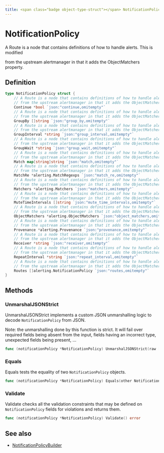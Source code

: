 ```yaml
---
title: <span class="badge object-type-struct"></span> NotificationPolicy
---
```

# <span class="badge object-type-struct"></span> NotificationPolicy

A Route is a node that contains definitions of how to handle alerts. This is modified

from the upstream alertmanager in that it adds the ObjectMatchers property.

## Definition

```go
type NotificationPolicy struct {
    // A Route is a node that contains definitions of how to handle alerts. This is modified
    // from the upstream alertmanager in that it adds the ObjectMatchers property.
    Continue *bool `json:"continue,omitempty"`
    // A Route is a node that contains definitions of how to handle alerts. This is modified
    // from the upstream alertmanager in that it adds the ObjectMatchers property.
    GroupBy []string `json:"group_by,omitempty"`
    // A Route is a node that contains definitions of how to handle alerts. This is modified
    // from the upstream alertmanager in that it adds the ObjectMatchers property.
    GroupInterval *string `json:"group_interval,omitempty"`
    // A Route is a node that contains definitions of how to handle alerts. This is modified
    // from the upstream alertmanager in that it adds the ObjectMatchers property.
    GroupWait *string `json:"group_wait,omitempty"`
    // A Route is a node that contains definitions of how to handle alerts. This is modified
    // from the upstream alertmanager in that it adds the ObjectMatchers property.
    Match map[string]string `json:"match,omitempty"`
    // A Route is a node that contains definitions of how to handle alerts. This is modified
    // from the upstream alertmanager in that it adds the ObjectMatchers property.
    MatchRe *alerting.MatchRegexps `json:"match_re,omitempty"`
    // A Route is a node that contains definitions of how to handle alerts. This is modified
    // from the upstream alertmanager in that it adds the ObjectMatchers property.
    Matchers *alerting.Matchers `json:"matchers,omitempty"`
    // A Route is a node that contains definitions of how to handle alerts. This is modified
    // from the upstream alertmanager in that it adds the ObjectMatchers property.
    MuteTimeIntervals []string `json:"mute_time_intervals,omitempty"`
    // A Route is a node that contains definitions of how to handle alerts. This is modified
    // from the upstream alertmanager in that it adds the ObjectMatchers property.
    ObjectMatchers *alerting.ObjectMatchers `json:"object_matchers,omitempty"`
    // A Route is a node that contains definitions of how to handle alerts. This is modified
    // from the upstream alertmanager in that it adds the ObjectMatchers property.
    Provenance *alerting.Provenance `json:"provenance,omitempty"`
    // A Route is a node that contains definitions of how to handle alerts. This is modified
    // from the upstream alertmanager in that it adds the ObjectMatchers property.
    Receiver *string `json:"receiver,omitempty"`
    // A Route is a node that contains definitions of how to handle alerts. This is modified
    // from the upstream alertmanager in that it adds the ObjectMatchers property.
    RepeatInterval *string `json:"repeat_interval,omitempty"`
    // A Route is a node that contains definitions of how to handle alerts. This is modified
    // from the upstream alertmanager in that it adds the ObjectMatchers property.
    Routes []alerting.NotificationPolicy `json:"routes,omitempty"`
}
```
## Methods

### <span class="badge object-method"></span> UnmarshalJSONStrict

UnmarshalJSONStrict implements a custom JSON unmarshalling logic to decode `NotificationPolicy` from JSON.

Note: the unmarshalling done by this function is strict. It will fail over required fields being absent from the input, fields having an incorrect type, unexpected fields being present, …

```go
func (notificationPolicy *NotificationPolicy) UnmarshalJSONStrict(raw []byte) error
```

### <span class="badge object-method"></span> Equals

Equals tests the equality of two `NotificationPolicy` objects.

```go
func (notificationPolicy *NotificationPolicy) Equals(other NotificationPolicy) bool
```

### <span class="badge object-method"></span> Validate

Validate checks all the validation constraints that may be defined on `NotificationPolicy` fields for violations and returns them.

```go
func (notificationPolicy *NotificationPolicy) Validate() error
```

## See also

 * <span class="badge builder"></span> [NotificationPolicyBuilder](./builder-NotificationPolicyBuilder.md)
